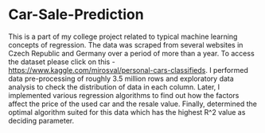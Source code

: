# Car-Sale-Prediction
This is a part of my college project related to typical machine learning concepts of regression.
The data was scraped from several websites in Czech Republic and Germany over a period of more than a year. To access the dataset please click on this - https://www.kaggle.com/mirosval/personal-cars-classifieds.
I performed data pre-processing of roughly 3.5 million rows and exploratory data analysis to check the distribution of data in each column.
Later, I implemented various regression algorithms to find out how the factors affect the price of the used car and the resale value.
Finally, determined the optimal algorithm suited for this data which has the highest R^2 value as deciding parameter.
